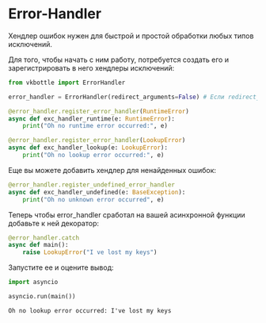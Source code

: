 # Error-Handler

Хендлер ошибок нужен для быстрой и простой обработки любых типов исключений.

Для того, чтобы начать с ним работу, потребуется создать его и зарегистрировать в него хендлеры исключений:

```python
from vkbottle import ErrorHandler

error_handler = ErrorHandler(redirect_arguments=False) # Если redirect_arguments = True то все аргументы обернутой функции будут поступать и в хендлер исключения тоже

@error_handler.register_error_handler(RuntimeError)
async def exc_handler_runtime(e: RuntimeError):
    print("Oh no runtime error occurred:", e)

@error_handler.register_error_handler(LookupError)
async def exc_handler_lookup(e: LookupError):
    print("Oh no lookup error occurred:", e)
```

Еще вы можете добавить хендлер для ненайденных ошибок:

```python
@error_handler.register_undefined_error_handler
async def exc_handler_undefined(e: BaseException):
    print("Oh no unknown error occurred", e)
```

Теперь чтобы error_handler сработал на вашей асинхронной функции добавьте к ней декоратор:

```python
@error_handler.catch
async def main():
    raise LookupError("I ve lost my keys")
```

Запустите ее и оцените вывод:

```python
import asyncio

asyncio.run(main())
```

```text
Oh no lookup error occurred: I've lost my keys
```
